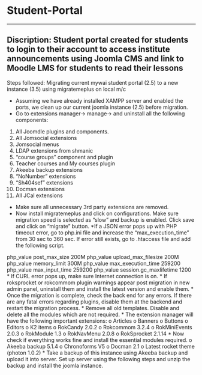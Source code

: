 # Student-Portal
---
Discription: Student portal created for students to login to their account to access institute announcements using Joomla CMS and link to Moodle LMS for students to read their lessons
---
Steps followed:
Migrating current mywai student portal (2.5) to a new instance (3.5) using migratemeplus on local m/c
* Assuming we have already installed XAMPP server and enabled the ports, we clean up our current joomla instance (2.5) before migration.
* Go to extensions manager-> manage-> and uninstall all the following components:
1.	All Joomdle plugins and components.
2.	All Jomsocial extensions
3.	Jomsocial menus
4.	LDAP extensions from shmanic
5.	“course groups” component and plugin
6.	Teacher courses and My courses plugin
7.	Akeeba backup extensions
8.	“NoNumber” extensions
9.	“Sh404sef” extensions
10.	Docman extensions 
11.	 All JCal extensions
*	Make sure all unnecessary 3rd party extensions are removed.
*	Now install migratemeplus and click on configurations. Make sure migration speed is selected as “slow” and backup is enabled. Click save and click on “migrate” button.
   *If a JSON error pops up with PHP timeout error, go to php.ini file and increase the “max_execution_time” from 30 sec to 360 sec. If error still exists, go to .htaccess file and add the following script. 
   <IfModule mod_php5.c>
   php_value post_max_size 200M
   php_value upload_max_filesize 200M
   php_value memory_limit 300M
   php_value max_execution_time 259200
   php_value max_input_time 259200
   php_value session.gc_maxlifetime 1200
   </IfModule>
   *	If CURL error pops up, make sure Internet connection is on.
   *	If roksprocket or rokcommom plugin warnings appear post migration in new admin panel, uninstall them and install the latest version and enable them.
*	Once the migration is complete, check the back end for any errors. If there are any fatal errors regarding plugins, disable them at the backend and restart the migration process.
*	Remove all old templates. Disable and delete all the modules which are not required.
*	The extension manager will have the following important extensions:
o	Articles
o	Banners
o	Buttons
o	Editors
o	K2 items
o	RokCandy 2.0.2
o	Rokcommom 3.2.4
o	RokMiniEvents 2.0.3
o	RokModule 1.3
o	RokNavMenu 2.0.8
o	RokSprocket 2.1.14
*	Now check if everything works fine and install the essential modules required.
o	Akeeba backup 5.1.4
o	Chronoforms V5
o	Docman 2.1
o	 Latest rocket theme (photon 1.0.2)
*	Take a backup of this instance using Akeeba backup and upload it into server. Set up server using the following steps and unzip the backup and install the joomla instance. 
